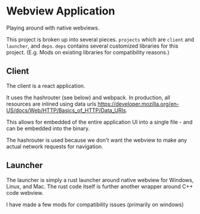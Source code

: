 # Webview Application

Playing around with native webviews.

This project is broken up into several pieces. `projects` which are `client` and `launcher`, and `deps`. `deps` contains several customized libraries for this project. (E.g. Mods on existing libraries for compatibility reasons.)

## Client

The client is a react application.

It uses the hashrouter (see below) and webpack. In production, all resources are inlined using data urls https://developer.mozilla.org/en-US/docs/Web/HTTP/Basics_of_HTTP/Data_URIs.

This allows for embedded of the entire application UI into a single file - and can be embedded into the binary.

The hashrouter is used because we don't want the webview to make any actual network requests for navigation.

## Launcher

The launcher is simply a rust launcher around native webview for Windows, Linux, and Mac. The rust code itself is further another wrapper around C++ code webview.

I have made a few mods for compatibility issues (primarily on windows)
